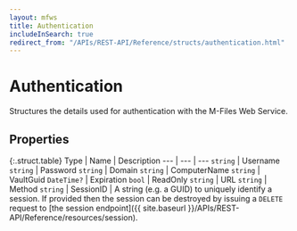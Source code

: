 ```yaml
---
layout: mfws
title: Authentication
includeInSearch: true
redirect_from: "/APIs/REST-API/Reference/structs/authentication.html"
---
```


# Authentication

Structures the details used for authentication with the M-Files Web Service.

## Properties

{:.struct.table}
Type | Name | Description
--- | --- | ---
`string` | Username
`string` | Password
`string` | Domain
`string` | ComputerName
`string` | VaultGuid
`DateTime?` | Expiration
`bool` | ReadOnly
`string` | URL
`string` | Method
`string` | SessionID | A string (e.g. a GUID) to uniquely identify a session.  If provided then the session can be destroyed by issuing a `DELETE` request to [the session endpoint]({{ site.baseurl }}/APIs/REST-API/Reference/resources/session).
